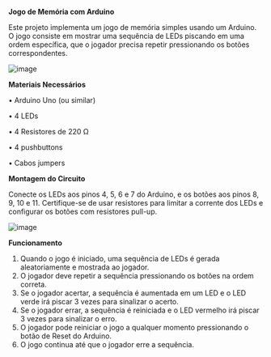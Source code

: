**Jogo de Memória com Arduino**

Este projeto implementa um jogo de memória simples usando um Arduino. O jogo consiste em mostrar uma sequência de LEDs piscando em uma ordem específica, que o jogador precisa repetir pressionando os botões correspondentes.

![image](https://github.com/MiguelAngelo88/Genius-com-Arduino/assets/104993355/ac4de5ab-4fbd-49b0-b718-fe3c18dcf769)



**Materiais Necessários**

• Arduino Uno (ou similar)

• 4 LEDs

• 4 Resistores de 220 Ω

• 4 pushbuttons

• Cabos jumpers


**Montagem do Circuito**

Conecte os LEDs aos pinos 4, 5, 6 e 7 do Arduino, e os botões aos pinos 8, 9, 10 e 11. Certifique-se de usar resistores para limitar a corrente dos LEDs e configurar os botões com resistores pull-up.

![image](https://github.com/MiguelAngelo88/Genius-com-Arduino/assets/104993355/a7369d16-520e-4286-98d7-16f227939162)


**Funcionamento**

1. Quando o jogo é iniciado, uma sequência de LEDs é gerada aleatoriamente e mostrada ao jogador.
2. O jogador deve repetir a sequência pressionando os botões na ordem correta.
3. Se o jogador acertar, a sequência é aumentada em um LED e o LED verde irá piscar 3 vezes para sinalizar o acerto.
4. Se o jogador errar, a sequência é reiniciada e o LED vermelho irá piscar 3 vezes para sinalizar o erro.
5. O jogador pode reiniciar o jogo a qualquer momento pressionando o botão de Reset do Arduino.
6. O jogo continua até que o jogador erre a sequência.
